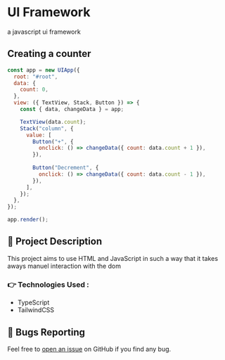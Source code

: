 # UI Framework

a javascript ui framework

## Creating a counter

```js
const app = new UIApp({
  root: "#root",
  data: {
    count: 0,
  },
  view: ({ TextView, Stack, Button }) => {
    const { data, changeData } = app;

    TextView(data.count);
    Stack("column", {
      value: [
        Button("+", {
          onclick: () => changeData({ count: data.count + 1 }),
        }),
        
        Button("Decrement", {
          onclick: () => changeData({ count: data.count - 1 }),
        }),
      ],
    });
  },
});

app.render();

```


## 🎩 Project Description
This project aims to use HTML and JavaScript in such a way that it takes aways manuel interaction with the dom

### 👉 Technologies Used :
 * TypeScript
 * TailwindCSS

<a id="bug"></a>
## 🐛 Bugs Reporting
Feel free to [open an issue](https://github.com/mwelwankuta/ui-app/issues) on GitHub if you find any bug.
